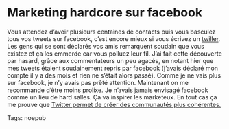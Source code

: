 # Marketing hardcore sur facebook

Vous attendez d’avoir plusieurs centaines de contacts puis vous basculez tous vos tweets sur facebook, c’est encore mieux si vous écrivez un [twiller](http://twiller.tcrouzet.com/). Les gens qui se sont déclarés vos amis remarquent soudain que vous existez et ça les emmerde car vous polluez leur fil. J’ai fait cette découverte par hasard, grâce aux commentateurs un peu agacés, en notant hier que mes tweets étaient soudainement repris par facebook (j’avais déclaré mon compte il y a des mois et rien ne s’était alors passé). Comme je ne vais plus sur facebook, je n’y avais pas prêté attention. Maintenant on me recommande d’être moins prolixe. Je n’avais jamais envisagé facebook comme un lieu de hard salles. Ça va inspirer les marketeux. En tout cas ça me prouve que [Twitter permet de créer des communautés plus cohérentes.](http://blog.tcrouzet.com/2009/03/22/twitter-lecon-de-simplicite/)

Tags: noepub